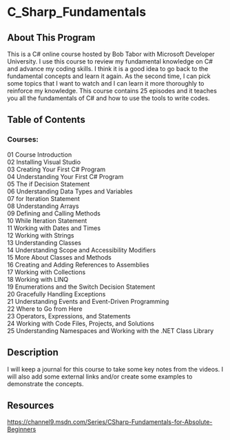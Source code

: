 # C_Sharp_Fundamentals

## About This Program
This is a C# online course hosted by Bob Tabor with Microsoft Developer University. I use this course to review my fundamental knowledge on C# and advance my coding skills. I think it is a good idea to go back to the fundamental concepts and learn it again. As the second time, I can pick some topics that I want to watch and I can learn it more thoroughly to reinforce my knowledge. This course contains 25 episodes and it teaches you all the fundamentals of C# and how to use the tools to write codes.

## Table of Contents
### Courses:
01 Course Introduction  
02 Installing Visual Studio  
03 Creating Your First C# Program  
04 Understanding Your First C# Program  
05 The if Decision Statement  
06 Understanding Data Types and Variables  
07 for Iteration Statement  
08 Understanding Arrays  
09 Defining and Calling Methods  
10 While Iteration Statement  
11 Working with Dates and Times  
12 Working with Strings  
13 Understanding Classes  
14 Understanding Scope and Accessibility Modifiers  
15 More About Classes and Methods  
16 Creating and Adding References to Assemblies  
17 Working with Collections  
18 Working with LINQ  
19 Enumerations and the Switch Decision Statement  
20 Gracefully Handling Exceptions  
21 Understanding Events and Event-Driven Programming  
22 Where to Go from Here  
23 Operators, Expressions, and Statements  
24 Working with Code Files, Projects, and Solutions  
25 Understanding Namespaces and Working with the .NET Class Library  

## Description
I will keep a journal for this course to take some key notes from the videos. I will also add some external links and/or create some examples to demonstrate the concepts.

## Resources
https://channel9.msdn.com/Series/CSharp-Fundamentals-for-Absolute-Beginners